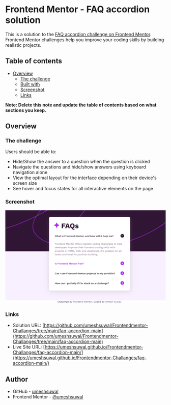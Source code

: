 # Frontend Mentor - FAQ accordion solution

This is a solution to the [FAQ accordion challenge on Frontend Mentor](https://www.frontendmentor.io/challenges/faq-accordion-wyfFdeBwBz). Frontend Mentor challenges help you improve your coding skills by building realistic projects. 

## Table of contents

- [Overview](#overview)
  - [The challenge](#the-challenge)
  - [Built with](#built-with)
  - [Screenshot](#screenshot)
  - [Links](#links)

**Note: Delete this note and update the table of contents based on what sections you keep.**

## Overview

### The challenge

Users should be able to:

- Hide/Show the answer to a question when the question is clicked
- Navigate the questions and hide/show answers using keyboard navigation alone
- View the optimal layout for the interface depending on their device's screen size
- See hover and focus states for all interactive elements on the page


### Screenshot

![](./assets/images/Screenshot.png)

### Links

- Solution URL: [https://github.com/umeshsuwal/Frontendmentor-Challanges/tree/main/faq-accordion-main](https://github.com/umeshsuwal/Frontendmentor-Challanges/tree/main/faq-accordion-main)
- Live Site URL: [https://umeshsuwal.github.io/Frontendmentor-Challanges/faq-accordion-main/](https://umeshsuwal.github.io/Frontendmentor-Challanges/faq-accordion-main/)

## Author

- GitHub - [umeshsuwal](https://github.com/umeshsuwal)
- Frontend Mentor - [@umeshsuwal](https://www.frontendmentor.io/profile/umeshsuwal)